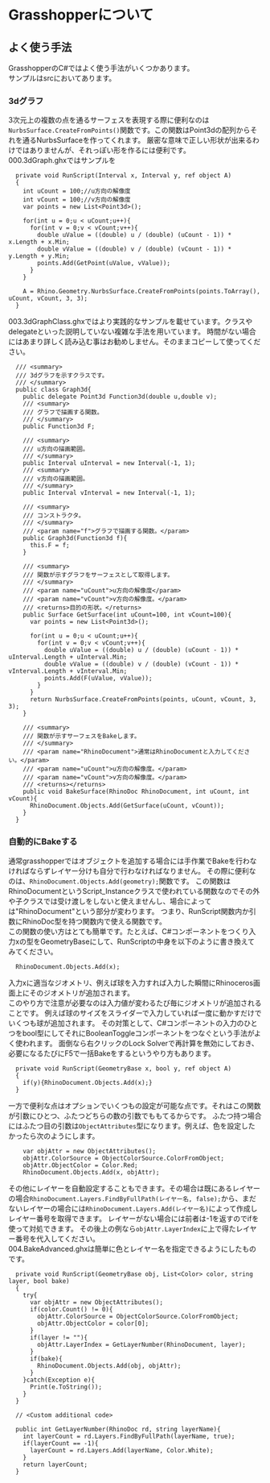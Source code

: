 # Grasshopperについて
## よく使う手法
GrasshopperのC#ではよく使う手法がいくつかあります。  
サンプルはsrcにおいてあります。
### 3dグラフ
3次元上の複数の点を通るサーフェスを表現する際に便利なのは``NurbsSurface.CreateFromPoints()``関数です。この関数はPoint3dの配列からそれを通るNurbsSurfaceを作ってくれます。
厳密な意味で正しい形状が出来るわけではありませんが、それっぽい形を作るには便利です。  
000.3dGraph.ghxではサンプルを
```
  private void RunScript(Interval x, Interval y, ref object A)
  {
    int uCount = 100;//u方向の解像度
    int vCount = 100;//v方向の解像度
    var points = new List<Point3d>();

    for(int u = 0;u < uCount;u++){
      for(int v = 0;v < vCount;v++){
        double uValue = ((double) u / (double) (uCount - 1)) * x.Length + x.Min;
        double vValue = ((double) v / (double) (vCount - 1)) * y.Length + y.Min;
        points.Add(GetPoint(uValue, vValue));
      }
    }

    A = Rhino.Geometry.NurbsSurface.CreateFromPoints(points.ToArray(), uCount, vCount, 3, 3);
  }
```
003.3dGraphClass.ghxではより実践的なサンプルを載せています。クラスやdelegateといった説明していない複雑な手法を用いています。
時間がない場合にはあまり詳しく読み込む事はお勧めしません。そのままコピーして使ってください。
```
  /// <summary>
  /// 3dグラフを示すクラスです。
  /// </summary>
  public class Graph3d{
    public delegate Point3d Function3d(double u,double v);
    /// <summary>
    /// グラフで描画する関数。
    /// </summary>
    public Function3d F;

    /// <summary>
    /// u方向の描画範囲。
    /// </summary>
    public Interval uInterval = new Interval(-1, 1);
    /// <summary>
    /// v方向の描画範囲。
    /// </summary>
    public Interval vInterval = new Interval(-1, 1);

    /// <summary>
    /// コンストラクタ。
    /// </summary>
    /// <param name="f">グラフで描画する関数。</param>
    public Graph3d(Function3d f){
      this.F = f;
    }

    /// <summary>
    /// 関数が示すグラフをサーフェスとして取得します。
    /// </summary>
    /// <param name="uCount">u方向の解像度</param>
    /// <param name="vCount">v方向の解像度。</param>
    /// <returns>目的の形状。</returns>
    public Surface GetSurface(int uCount=100, int vCount=100){
      var points = new List<Point3d>();

      for(int u = 0;u < uCount;u++){
        for(int v = 0;v < vCount;v++){
          double uValue = ((double) u / (double) (uCount - 1)) * uInterval.Length + uInterval.Min;
          double vValue = ((double) v / (double) (vCount - 1)) * vInterval.Length + vInterval.Min;
          points.Add(F(uValue, vValue));
        }
      }
      return NurbsSurface.CreateFromPoints(points, uCount, vCount, 3, 3);
    }

    /// <summary>
    /// 関数が示すサーフェスをBakeします。
    /// </summary>
    /// <param name="RhinoDocument">通常はRhinoDocumentと入力してください。</param>
    /// <param name="uCount">u方向の解像度。</param>
    /// <param name="vCount">v方向の解像度。</param>
    /// <returns></returns>
    public void BakeSurface(RhinoDoc RhinoDocument, int uCount, int vCount){
      RhinoDocument.Objects.Add(GetSurface(uCount, vCount));
    }
  }
```
### 自動的にBakeする
通常grasshopperではオブジェクトを追加する場合には手作業でBakeを行わなければならずレイヤー分けも自分で行わなければなりません。
その際に便利なのは、``RhinoDocument.Objects.Add(geometry);``関数です。
この関数はRhinoDocumentというScript_Instanceクラスで使われている関数なのでその外や子クラスでは受け渡しをしないと使えませんし、場合によっては"RhinoDocument"という部分が変わります。
つまり、RunScript関数内か引数にRhinoDoc型を持つ関数内で使える関数です。  
この関数の使い方はとても簡単です。たとえば、C#コンポーネントをつくり入力xの型をGeometryBaseにして、RunScriptの中身を以下のように書き換えてみてください。
```
  RhinoDocument.Objects.Add(x);
```
入力xに適当なジオメトリ、例えば球を入力すれば入力した瞬間にRhinoceros画面上にそのジオメトリが追加されます。  
このやり方で注意が必要なのは入力値が変わるたび毎にジオメトリが追加されることです。
例えば球のサイズをスライダーで入力していれば一度に動かすだけでいくつも球が追加されます。
その対策として、C#コンポーネントの入力のひとつをbool型にしてそれにBooleanToggleコンポーネントをつなぐという手法がよく使われます。
面倒なら右クリックのLock Solverで再計算を無効にしておき、必要になるたびにF5で一括Bakeをするというやり方もあります。
```
  private void RunScript(GeometryBase x, bool y, ref object A)
  {
    if(y){RhinoDocument.Objects.Add(x);}
  }
```
一方で便利な点はオプションでいくつもの設定が可能な点です。それはこの関数が引数にひとつ、ふたつどちらの数の引数でももてるからです。
ふたつ持つ場合にはふたつ目の引数は``ObjectAttributes``型になります。例えば、色を設定したかったら次のようにします。
```
    var objAttr = new ObjectAttributes();
    objAttr.ColorSource = ObjectColorSource.ColorFromObject;
    objAttr.ObjectColor = Color.Red;
    RhinoDocument.Objects.Add(x, objAttr);
```
その他にレイヤーを自動設定することもできます。その場合は既にあるレイヤーの場合``RhinoDocument.Layers.FindByFullPath(レイヤー名, false);``から、まだないレイヤーの場合には``RhinoDocument.Layers.Add(レイヤー名)``によって作成しレイヤー番号を取得できます。
レイヤーがない場合には前者は-1を返すのでifを使って対処できます。
その後上の例なら``objAttr.LayerIndex``に上で得たレイヤー番号を代入してください。  
004.BakeAdvanced.ghxは簡単に色とレイヤー名を指定できるようにしたものです。
```
  private void RunScript(GeometryBase obj, List<Color> color, string layer, bool bake)
  {
    try{
      var objAttr = new ObjectAttributes();
      if(color.Count() != 0){
        objAttr.ColorSource = ObjectColorSource.ColorFromObject;
        objAttr.ObjectColor = color[0];
      }
      if(layer != ""){
        objAttr.LayerIndex = GetLayerNumber(RhinoDocument, layer);
      }
      if(bake){
        RhinoDocument.Objects.Add(obj, objAttr);
      }
    }catch(Exception e){
      Print(e.ToString());
    }
  }

  // <Custom additional code> 

  public int GetLayerNumber(RhinoDoc rd, string layerName){
    int layerCount = rd.Layers.FindByFullPath(layerName, true);
    if(layerCount == -1){
      layerCount = rd.Layers.Add(layerName, Color.White);
    }
    return layerCount;
  }
```
